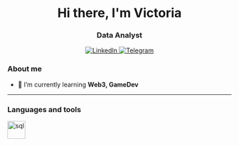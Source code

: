 <div id="header" align="center">
    <h1>Hi there, I'm  Victoria </h1>
    <h3>Data Analyst</h3>
</div>

<div id="socials" align="center">
    <a href="[linkedin-url](https://ru.linkedin.com/in/victoria-balanovskaya-422b4141)">
    <img src="https://img.shields.io/badge/LinkedIn-blue?style=for-the-badge&logo=linkedin&logoColor=white" alt="LinkedIn"/>
  </a>
   <a href="https://t.me/bal_vita">
    <img src="https://img.shields.io/badge/Telegram-blue?style=for-the-badge&logo=telegram&logoColor=white" alt="Telegram"/>
  </a>
</div>

### About me
- 🌱 I’m currently learning **Web3, GameDev**

---

### Languages and tools


<img src="https://cdn.jsdelivr.net/gh/devicons/devicon/icons/postgresql/postgresql-original.svg" title="sql" width="40" height="40"/>&nbsp;



